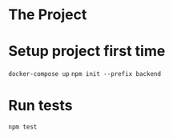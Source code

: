 # The Project

# Setup project first time

`docker-compose up`
`npm init --prefix backend`

# Run tests

`npm test`
